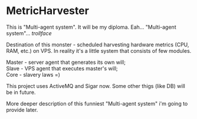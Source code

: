 MetricHarvester
===============
This is "Multi-agent system". It will be my diploma. Eah... "Multi-agent system"... *trollface*

Destination of this monster - scheduled harvesting hardware metrics (CPU, RAM, etc.) on VPS.
In reality it's a little system that consists of few modules.

Master  - server agent that generates its own will;  
Slave   - VPS agent that executes master's will;  
Core    - slavery laws =)

This project uses ActiveMQ and Sigar now. Some other thigs (like DB) will be in future.

More deeper description of this funniest "Multi-agent system" i'm going to provide later.
